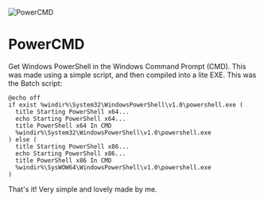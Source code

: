 ![PowerCMD](https://user-images.githubusercontent.com/66115754/152556275-e70b5949-599e-414c-8e7f-1d353b661613.png)
# PowerCMD
Get Windows PowerShell in the Windows Command Prompt (CMD).
This was made using a simple script, and then compiled into a lite EXE.
This was the Batch script:
```batch
@echo off
if exist %windir%\System32\WindowsPowerShell\v1.0\powershell.exe (
  title Starting PowerShell x64...
  echo Starting PowerShell x64...
  title PowerShell x64 In CMD
  %windir%\System32\WindowsPowerShell\v1.0\powershell.exe
) else (
  title Starting PowerShell x86...
  echo Starting PowerShell x86...
  title PowerShell x86 In CMD
  %windir%\SysWOW64\WindowsPowerShell\v1.0\powershell.exe
)
```
That's it! Very simple and lovely made by me.
